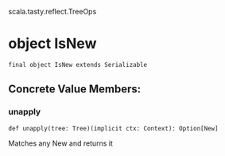 scala.tasty.reflect.TreeOps
# object IsNew

<pre><code class="language-scala" >final object IsNew extends Serializable</pre></code>
## Concrete Value Members:
### unapply
<pre><code class="language-scala" >def unapply(tree: Tree)(implicit ctx: Context): Option[New]</pre></code>
Matches any New and returns it


